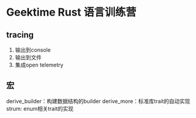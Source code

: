 # Geektime Rust 语言训练营

## tracing
1. 输出到console
2. 输出到文件
3. 集成open telemetry

## 宏
derive_builder：构建数据结构的builder
derive_more：标准库trait的自动实现
strum: enum相关trait的实现
